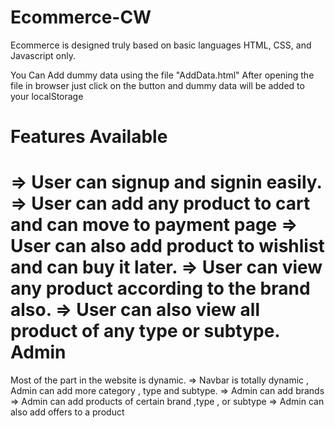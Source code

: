 # Ecommerce-CW

Ecommerce is designed truly based on basic languages HTML, CSS, and Javascript only.

You Can Add dummy data using the file "AddData.html"
After opening the file in browser just click on the button and dummy data will be added to your localStorage

# Features Available

=> User can signup and signin easily.
=> User can add any product to cart and can move to payment page
=> User can also add product to wishlist and can buy it later.
=> User can view any product according to the brand also.
=> User can also view all product of any type or subtype.
Admin
======
Most of the part in the website is dynamic.
=> Navbar is totally dynamic , Admin can add more category , type and subtype.
=> Admin can add brands
=> Admin can add products of certain brand ,type , or subtype
=> Admin can also add offers to a product
